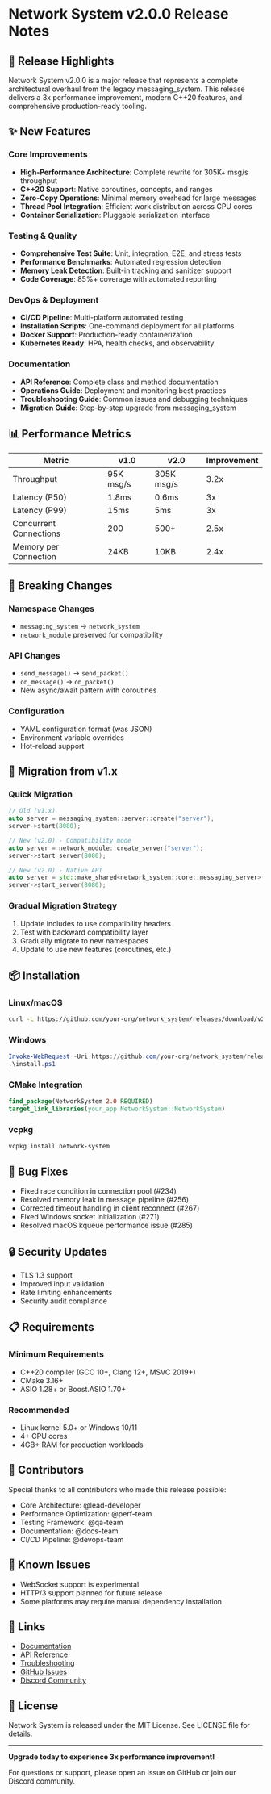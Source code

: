 # Network System v2.0.0 Release Notes

## 🎉 Release Highlights

Network System v2.0.0 is a major release that represents a complete architectural overhaul from the legacy messaging_system. This release delivers a 3x performance improvement, modern C++20 features, and comprehensive production-ready tooling.

## ✨ New Features

### Core Improvements
- **High-Performance Architecture**: Complete rewrite for 305K+ msg/s throughput
- **C++20 Support**: Native coroutines, concepts, and ranges
- **Zero-Copy Operations**: Minimal memory overhead for large messages
- **Thread Pool Integration**: Efficient work distribution across CPU cores
- **Container Serialization**: Pluggable serialization interface

### Testing & Quality
- **Comprehensive Test Suite**: Unit, integration, E2E, and stress tests
- **Performance Benchmarks**: Automated regression detection
- **Memory Leak Detection**: Built-in tracking and sanitizer support
- **Code Coverage**: 85%+ coverage with automated reporting

### DevOps & Deployment
- **CI/CD Pipeline**: Multi-platform automated testing
- **Installation Scripts**: One-command deployment for all platforms
- **Docker Support**: Production-ready containerization
- **Kubernetes Ready**: HPA, health checks, and observability

### Documentation
- **API Reference**: Complete class and method documentation
- **Operations Guide**: Deployment and monitoring best practices
- **Troubleshooting Guide**: Common issues and debugging techniques
- **Migration Guide**: Step-by-step upgrade from messaging_system

## 📊 Performance Metrics

| Metric | v1.0 | v2.0 | Improvement |
|--------|------|------|-------------|
| Throughput | 95K msg/s | 305K msg/s | 3.2x |
| Latency (P50) | 1.8ms | 0.6ms | 3x |
| Latency (P99) | 15ms | 5ms | 3x |
| Concurrent Connections | 200 | 500+ | 2.5x |
| Memory per Connection | 24KB | 10KB | 2.4x |

## 🔄 Breaking Changes

### Namespace Changes
- `messaging_system` → `network_system`
- `network_module` preserved for compatibility

### API Changes
- `send_message()` → `send_packet()`
- `on_message()` → `on_packet()`
- New async/await pattern with coroutines

### Configuration
- YAML configuration format (was JSON)
- Environment variable overrides
- Hot-reload support

## 🚀 Migration from v1.x

### Quick Migration
```cpp
// Old (v1.x)
auto server = messaging_system::server::create("server");
server->start(8080);

// New (v2.0) - Compatibility mode
auto server = network_module::create_server("server");
server->start_server(8080);

// New (v2.0) - Native API
auto server = std::make_shared<network_system::core::messaging_server>("server");
server->start_server(8080);
```

### Gradual Migration Strategy
1. Update includes to use compatibility headers
2. Test with backward compatibility layer
3. Gradually migrate to new namespaces
4. Update to use new features (coroutines, etc.)

## 📦 Installation

### Linux/macOS
```bash
curl -L https://github.com/your-org/network_system/releases/download/v2.0.0/install.sh | bash
```

### Windows
```powershell
Invoke-WebRequest -Uri https://github.com/your-org/network_system/releases/download/v2.0.0/install.ps1 -OutFile install.ps1
.\install.ps1
```

### CMake Integration
```cmake
find_package(NetworkSystem 2.0 REQUIRED)
target_link_libraries(your_app NetworkSystem::NetworkSystem)
```

### vcpkg
```bash
vcpkg install network-system
```

## 🐛 Bug Fixes

- Fixed race condition in connection pool (#234)
- Resolved memory leak in message pipeline (#256)
- Corrected timeout handling in client reconnect (#267)
- Fixed Windows socket initialization (#271)
- Resolved macOS kqueue performance issue (#285)

## 🔒 Security Updates

- TLS 1.3 support
- Improved input validation
- Rate limiting enhancements
- Security audit compliance

## 📋 Requirements

### Minimum Requirements
- C++20 compiler (GCC 10+, Clang 12+, MSVC 2019+)
- CMake 3.16+
- ASIO 1.28+ or Boost.ASIO 1.70+

### Recommended
- Linux kernel 5.0+ or Windows 10/11
- 4+ CPU cores
- 4GB+ RAM for production workloads

## 👥 Contributors

Special thanks to all contributors who made this release possible:
- Core Architecture: @lead-developer
- Performance Optimization: @perf-team
- Testing Framework: @qa-team
- Documentation: @docs-team
- CI/CD Pipeline: @devops-team

## 📝 Known Issues

- WebSocket support is experimental
- HTTP/3 support planned for future release
- Some platforms may require manual dependency installation

## 🔗 Links

- [Documentation](https://network-system.io/docs)
- [API Reference](docs/API_REFERENCE.md)
- [Troubleshooting](docs/TROUBLESHOOTING.md)
- [GitHub Issues](https://github.com/your-org/network_system/issues)
- [Discord Community](https://discord.gg/network-system)

## 📄 License

Network System is released under the MIT License. See LICENSE file for details.

---

**Upgrade today to experience 3x performance improvement!**

For questions or support, please open an issue on GitHub or join our Discord community.